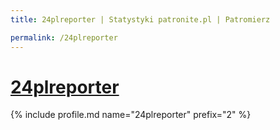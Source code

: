 ```yaml
---
title: 24plreporter | Statystyki patronite.pl | Patromierz

permalink: /24plreporter
---
```


# [24plreporter](https://patronite.pl/24plreporter)

{% include profile.md name="24plreporter" prefix="2" %}
